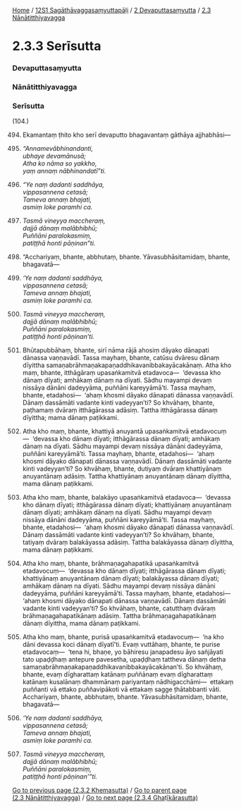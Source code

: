 
[Home](/) / [12S1 Sagāthāvaggasaṃyuttapāḷi](/tipitaka/12S1.md) / [2 Devaputtasaṃyutta](/tipitaka/12S1/2.md) / [2.3 Nānātitthiyavagga](/tipitaka/12S1/2/2.3.md)

# 2.3.3 Serīsutta

### Devaputtasaṃyutta

### Nānātitthiyavagga

### Serīsutta

(104.)

494. Ekamantaṃ ṭhito kho serī devaputto bhagavantaṃ gāthāya ajjhabhāsi—

495. _“Annamevābhinandanti,_  
_ubhaye devamānusā;_  
_Atha ko nāma so yakkho,_  
_yaṃ annaṃ nābhinandatī”ti._  


496. _“Ye naṃ dadanti saddhāya,_  
_vippasannena cetasā;_  
_Tameva annaṃ bhajati,_  
_asmiṃ loke paramhi ca._  


497. _Tasmā vineyya maccheraṃ,_  
_dajjā dānaṃ malābhibhū;_  
_Puññāni paralokasmiṃ,_  
_patiṭṭhā honti pāṇinan”ti._  


498. “Acchariyaṃ, bhante, abbhutaṃ, bhante. Yāvasubhāsitamidaṃ, bhante, bhagavatā—

499. _‘Ye naṃ dadanti saddhāya,_  
_vippasannena cetasā;_  
_Tameva annaṃ bhajati,_  
_asmiṃ loke paramhi ca._  


500. _Tasmā vineyya maccheraṃ,_  
_dajjā dānaṃ malābhibhū;_  
_Puññāni paralokasmiṃ,_  
_patiṭṭhā honti pāṇinan’ti._  


501. Bhūtapubbāhaṃ, bhante, sirī nāma rājā ahosiṃ dāyako dānapati dānassa vaṇṇavādī. Tassa mayhaṃ, bhante, catūsu dvāresu dānaṃ dīyittha samaṇabrāhmaṇakapaṇaddhikavanibbakayācakānaṃ. Atha kho maṃ, bhante, itthāgāraṃ upasaṅkamitvā etadavoca—  ‘devassa kho dānaṃ dīyati; amhākaṃ dānaṃ na dīyati. Sādhu mayampi devaṃ nissāya dānāni dadeyyāma, puññāni kareyyāmā’ti. Tassa mayhaṃ, bhante, etadahosi—  ‘ahaṃ khosmi dāyako dānapati dānassa vaṇṇavādī. Dānaṃ dassāmāti vadante kinti vadeyyan’ti? So khvāhaṃ, bhante, paṭhamaṃ dvāraṃ itthāgārassa adāsiṃ. Tattha itthāgārassa dānaṃ dīyittha; mama dānaṃ paṭikkami.

502. Atha kho maṃ, bhante, khattiyā anuyantā upasaṅkamitvā etadavocuṃ—  ‘devassa kho dānaṃ dīyati; itthāgārassa dānaṃ dīyati; amhākaṃ dānaṃ na dīyati. Sādhu mayampi devaṃ nissāya dānāni dadeyyāma, puññāni kareyyāmā’ti. Tassa mayhaṃ, bhante, etadahosi—  ‘ahaṃ khosmi dāyako dānapati dānassa vaṇṇavādī. Dānaṃ dassāmāti vadante kinti vadeyyan’ti? So khvāhaṃ, bhante, dutiyaṃ dvāraṃ khattiyānaṃ anuyantānaṃ adāsiṃ. Tattha khattiyānaṃ anuyantānaṃ dānaṃ dīyittha, mama dānaṃ paṭikkami.

503. Atha kho maṃ, bhante, balakāyo upasaṅkamitvā etadavoca—  ‘devassa kho dānaṃ dīyati; itthāgārassa dānaṃ dīyati; khattiyānaṃ anuyantānaṃ dānaṃ dīyati; amhākaṃ dānaṃ na dīyati. Sādhu mayampi devaṃ nissāya dānāni dadeyyāma, puññāni kareyyāmā’ti. Tassa mayhaṃ, bhante, etadahosi—  ‘ahaṃ khosmi dāyako dānapati dānassa vaṇṇavādī. Dānaṃ dassāmāti vadante kinti vadeyyan’ti? So khvāhaṃ, bhante, tatiyaṃ dvāraṃ balakāyassa adāsiṃ. Tattha balakāyassa dānaṃ dīyittha, mama dānaṃ paṭikkami.

504. Atha kho maṃ, bhante, brāhmaṇagahapatikā upasaṅkamitvā etadavocuṃ—  ‘devassa kho dānaṃ dīyati; itthāgārassa dānaṃ dīyati; khattiyānaṃ anuyantānaṃ dānaṃ dīyati; balakāyassa dānaṃ dīyati; amhākaṃ dānaṃ na dīyati. Sādhu mayampi devaṃ nissāya dānāni dadeyyāma, puññāni kareyyāmā’ti. Tassa mayhaṃ, bhante, etadahosi—  ‘ahaṃ khosmi dāyako dānapati dānassa vaṇṇavādī. Dānaṃ dassāmāti vadante kinti vadeyyan’ti? So khvāhaṃ, bhante, catutthaṃ dvāraṃ brāhmaṇagahapatikānaṃ adāsiṃ. Tattha brāhmaṇagahapatikānaṃ dānaṃ dīyittha, mama dānaṃ paṭikkami.

505. Atha kho maṃ, bhante, purisā upasaṅkamitvā etadavocuṃ—  ‘na kho dāni devassa koci dānaṃ dīyatī’ti. Evaṃ vuttāhaṃ, bhante, te purise etadavocaṃ—  ‘tena hi, bhaṇe, yo bāhiresu janapadesu āyo sañjāyati tato upaḍḍhaṃ antepure pavesetha, upaḍḍhaṃ tattheva dānaṃ detha samaṇabrāhmaṇakapaṇaddhikavanibbakayācakānan’ti. So khvāhaṃ, bhante, evaṃ dīgharattaṃ katānaṃ puññānaṃ evaṃ dīgharattaṃ katānaṃ kusalānaṃ dhammānaṃ pariyantaṃ nādhigacchāmi—  ettakaṃ puññanti vā ettako puññavipākoti vā ettakaṃ sagge ṭhātabbanti vāti. Acchariyaṃ, bhante, abbhutaṃ, bhante. Yāvasubhāsitamidaṃ, bhante, bhagavatā—

506. _‘Ye naṃ dadanti saddhāya,_  
_vippasannena cetasā;_  
_Tameva annaṃ bhajati,_  
_asmiṃ loke paramhi ca._  


507. _Tasmā vineyya maccheraṃ,_  
_dajjā dānaṃ malābhibhū;_  
_Puññāni paralokasmiṃ,_  
_patiṭṭhā honti pāṇinan’”ti._  


[Go to previous page (2.3.2 Khemasutta)](/tipitaka/12S1/2/2.3/2.3.2.md) / [Go to parent page (2.3 Nānātitthiyavagga)](/tipitaka/12S1/2/2.3.md) / [Go to next page (2.3.4 Ghaṭīkārasutta)](/tipitaka/12S1/2/2.3/2.3.4.md)


